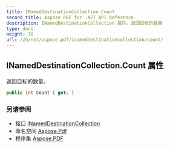 ```yaml
---
title: INamedDestinationCollection.Count
second_title: Aspose.PDF for .NET API Reference
description: INamedDestinationCollection 属性。返回目标的数量
type: docs
weight: 10
url: /zh/net/aspose.pdf/inameddestinationcollection/count/
---
```

## INamedDestinationCollection.Count 属性

返回目标的数量。

```csharp
public int Count { get; }
```

### 另请参阅

* 接口 [INamedDestinationCollection](../)
* 命名空间 [Aspose.Pdf](../../../aspose.pdf/)
* 程序集 [Aspose.PDF](../../../)
